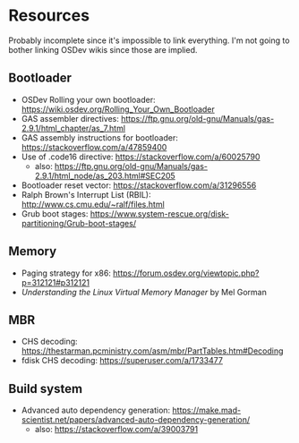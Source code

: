 # Resources
Probably incomplete since it's impossible to link everything. I'm not
going to bother linking OSDev wikis since those are implied.

## Bootloader
- OSDev Rolling your own bootloader: https://wiki.osdev.org/Rolling_Your_Own_Bootloader
- GAS assembler directives: https://ftp.gnu.org/old-gnu/Manuals/gas-2.9.1/html_chapter/as_7.html
- GAS assembly instructions for bootloader: https://stackoverflow.com/a/47859400
- Use of .code16 directive: https://stackoverflow.com/a/60025790
  - also: https://ftp.gnu.org/old-gnu/Manuals/gas-2.9.1/html_node/as_203.html#SEC205
- Bootloader reset vector: https://stackoverflow.com/a/31296556
- Ralph Brown's Interrupt List (RBIL): http://www.cs.cmu.edu/~ralf/files.html
- Grub boot stages: https://www.system-rescue.org/disk-partitioning/Grub-boot-stages/

## Memory
- Paging strategy for x86: https://forum.osdev.org/viewtopic.php?p=312121#p312121
- _Understanding the Linux Virtual Memory Manager_ by Mel Gorman

## MBR
- CHS decoding: https://thestarman.pcministry.com/asm/mbr/PartTables.htm#Decoding
- fdisk CHS decoding: https://superuser.com/a/1733477

## Build system
- Advanced auto dependency generation: https://make.mad-scientist.net/papers/advanced-auto-dependency-generation/
  - also: https://stackoverflow.com/a/39003791
